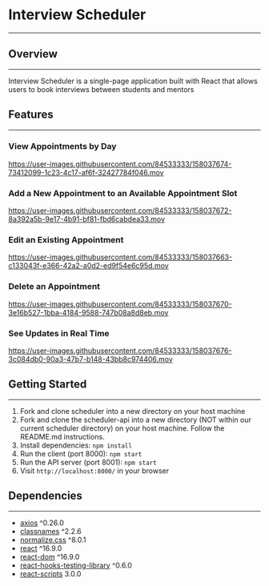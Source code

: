 # Interview Scheduler

---
## Overview
---
Interview Scheduler is a single-page application built with React that allows users to book interviews between students and mentors

## Features
---
### View Appointments by Day


https://user-images.githubusercontent.com/84533333/158037674-73412099-1c23-4c17-af6f-32427784f046.mov



### Add a New Appointment to an Available Appointment Slot


https://user-images.githubusercontent.com/84533333/158037672-8a392a5b-9e17-4b91-bf81-fbd6cabdea33.mov



### Edit an Existing Appointment


https://user-images.githubusercontent.com/84533333/158037663-c133043f-e366-42a2-a0d2-ed9f54e6c95d.mov



### Delete an Appointment



https://user-images.githubusercontent.com/84533333/158037670-3e16b527-1bba-4184-9588-747b08a8d8eb.mov


### See Updates in Real Time


https://user-images.githubusercontent.com/84533333/158037676-3c084db0-90a3-47b7-b148-43bb8c974406.mov



## Getting Started
---
1. Fork and clone scheduler into a new directory on your host machine
2. Fork and clone the scheduler-api into a new directory (NOT within our current scheduler directory) on your host machine. Follow the README.md instructions. 
3. Install dependencies: `npm install`
4. Run the client (port 8000): `npm start`
5. Run the API server (port 8001): `npm start`
6. Visit `http://localhost:8000/` in your browser

## Dependencies
---
- [axios](https://axios-http.com/) ^0.26.0
- [classnames](https://www.npmjs.com/package/classnames) ^2.2.6
- [normalize.css](https://www.npmjs.com/package/normalize.css?activeTab=versions) ^8.0.1
- [react](https://reactjs.org/) ^16.9.0
- [react-dom](https://www.npmjs.com/package/react-dom) ^16.9.0
- [react-hooks-testing-library](https://www.npmjs.com/package/@testing-library/react-hooks) ^0.6.0
- [react-scripts](https://www.npmjs.com/package/react-scripts) 3.0.0
